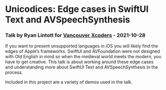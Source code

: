 # Unicodices: Edge cases in SwiftUI Text and AVSpeechSynthesis
### Talk by Ryan Lintott for [Vancouver Xcoders](https://www.meetup.com/Vancouver-Xcoders/events/281390306/) - 2021-10-28

If you want to present unsupported languages in iOS you will likely find the edges of Apple’s frameworks. SwiftUI and AVFoundation were not designed with Old English in mind so when the medieval world meets the modern, you have to get creative. This talk is about working around these edge cases and understanding more about SwiftUI Text and AVSpeechSynthesis in the process.

Included in this project are a variety of demos used in the talk.
